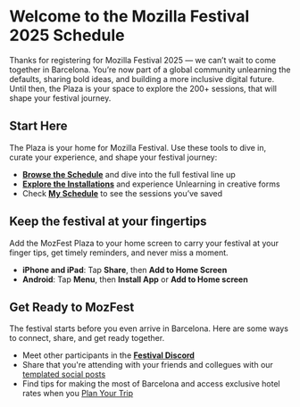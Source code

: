 <!-- This is the Plaza page when the visitor is signed in -->

# Welcome to the Mozilla Festival 2025 Schedule

Thanks for registering for Mozilla Festival 2025 — we can’t wait to come together in Barcelona. You’re now part of a global community unlearning the defaults, sharing bold ideas, and building a more inclusive digital future. Until then, the Plaza is your space to explore the 200+ sessions, that will shape your festival journey.

## Start Here

The Plaza is your home for Mozilla Festival. Use these tools to dive in, curate your experience, and shape your festival journey:

- [**Browse the Schedule**](/schedule) and dive into the full festival line up
- [**Explore the Installations**](/installations) and experience Unlearning in creative forms
- Check [**My Schedule**](/my-schedule) to see the sessions you’ve saved

## Keep the festival at your fingertips

Add the MozFest Plaza to your home screen to carry your festival at your finger tips, get timely reminders, and never miss a moment.

- **iPhone and iPad**: Tap **Share**, then **Add to Home Screen**
- **Android**: Tap **Menu**, then **Install App** or **Add to Home screen**

## Get Ready to MozFest

The festival starts before you even arrive in Barcelona. Here are some ways to connect, share, and get ready together.

- Meet other participants in the [**Festival Discord**](https://discord.com/invite/mozfest)
- Share that you're attending with your friends and collegues with our [templated social posts](https://www.mozillafestival.org/thank-you)
- Find tips for making the most of Barcelona and access exclusive hotel rates when you [Plan Your Trip](https://www.mozillafestival.org/plan-your-trip)
